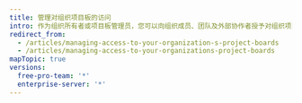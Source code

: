 ```yaml
---
title: 管理对组织项目板的访问
intro: 作为组织所有者或项目板管理员，您可以向组织成员、团队及外部协作者授予对组织项目板不同的访问权限。
redirect_from:
  - /articles/managing-access-to-your-organization-s-project-boards
  - /articles/managing-access-to-your-organizations-project-boards
mapTopic: true
versions:
  free-pro-team: '*'
  enterprise-server: '*'
---
```


